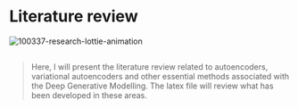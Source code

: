 # Literature review


 ![100337-research-lottie-animation](https://user-images.githubusercontent.com/58814900/172416677-21cf63ec-0f31-49a6-a0c0-80c61dd382e9.gif)


##

> Here, I will present the literature review related to autoencoders, variational autoencoders and other essential methods associated with the Deep Generative Modelling. The latex file will review what has been developed in these areas.
